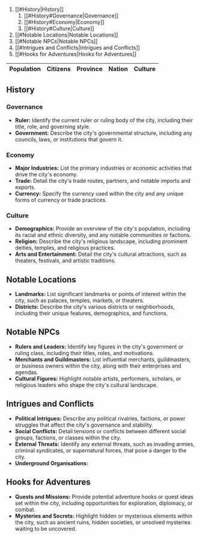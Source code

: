 1. [[#History|History]]
    1. [[#History#Governance|Governance]]
    2. [[#History#Economy|Economy]]
    3. [[#History#Culture|Culture]]
2. [[#Notable Locations|Notable Locations]]
3. [[#Notable NPCs|Notable NPCs]]
4. [[#Intrigues and Conflicts|Intrigues and Conflicts]]
5. [[#Hooks for Adventures|Hooks for Adventures]]

| Population | Citizens | Province | Nation | Culture |
| ---------- | -------- | -------- | ------ | ------- |

## History

### Governance

-   **Ruler:** Identify the current ruler or ruling body of the city, including their title, role, and governing style.
-   **Government:** Describe the city's governmental structure, including any councils, laws, or institutions that govern it.

### Economy

-   **Major Industries:** List the primary industries or economic activities that drive the city's economy.
-   **Trade:** Detail the city's trade routes, partners, and notable imports and exports.
-   **Currency:** Specify the currency used within the city and any unique forms of currency or trade practices.

### Culture

-   **Demographics:** Provide an overview of the city's population, including its racial and ethnic diversity, and any notable communities or factions.
-   **Religion:** Describe the city's religious landscape, including prominent deities, temples, and religious practices.
-   **Arts and Entertainment:** Detail the city's cultural attractions, such as theaters, festivals, and artistic traditions.

## Notable Locations

-   **Landmarks:** List significant landmarks or points of interest within the city, such as palaces, temples, markets, or theaters.
-   **Districts:** Describe the city's various districts or neighborhoods, including their unique features, demographics, and functions.

## Notable NPCs

-   **Rulers and Leaders:** Identify key figures in the city's government or ruling class, including their titles, roles, and motivations.
-   **Merchants and Guildmasters:** List influential merchants, guildmasters, or business owners within the city, along with their enterprises and agendas.
-   **Cultural Figures:** Highlight notable artists, performers, scholars, or religious leaders who shape the city's cultural landscape.

## Intrigues and Conflicts

-   **Political Intrigues:** Describe any political rivalries, factions, or power struggles that affect the city's governance and stability.
-   **Social Conflicts:** Detail tensions or conflicts between different social groups, factions, or classes within the city.
-   **External Threats:** Identify any external threats, such as invading armies, criminal syndicates, or supernatural forces, that pose a danger to the city.
-   **Underground Organisations:**

## Hooks for Adventures

-   **Quests and Missions:** Provide potential adventure hooks or quest ideas set within the city, including opportunities for exploration, diplomacy, or combat.
-   **Mysteries and Secrets:** Highlight hidden or mysterious elements within the city, such as ancient ruins, hidden societies, or unsolved mysteries waiting to be uncovered.
